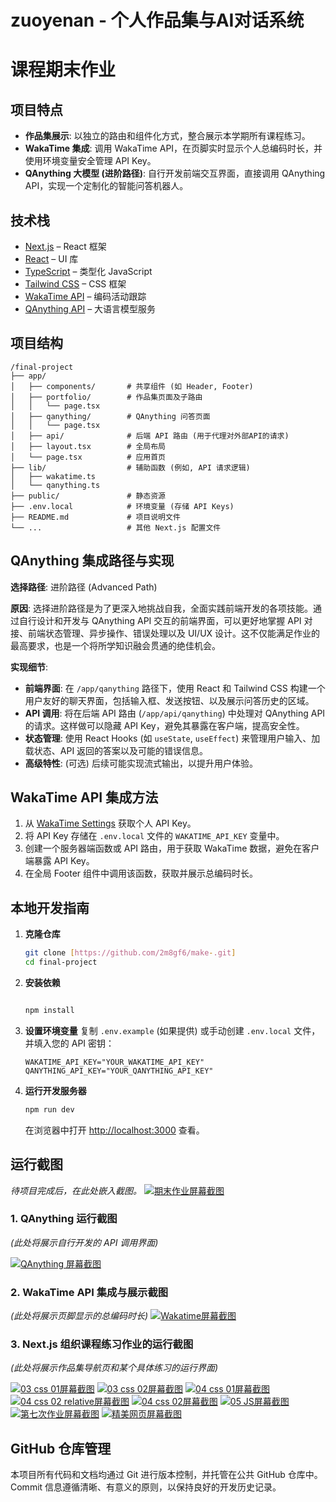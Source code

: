 # zuoyenan - 个人作品集与AI对话系统
# 课程期末作业

## 项目特点

- **作品集展示**: 以独立的路由和组件化方式，整合展示本学期所有课程练习。
- **WakaTime 集成**: 调用 WakaTime API，在页脚实时显示个人总编码时长，并使用环境变量安全管理 API Key。
- **QAnything 大模型 (进阶路径)**: 自行开发前端交互界面，直接调用 QAnything API，实现一个定制化的智能问答机器人。

## 技术栈

- [Next.js](https://nextjs.org/) – React 框架
- [React](https://reactjs.org/) – UI 库
- [TypeScript](https://www.typescriptlang.org/) – 类型化 JavaScript
- [Tailwind CSS](https://tailwindcss.com/) – CSS 框架
- [WakaTime API](https://wakatime.com/developers) – 编码活动跟踪
- [QAnything API](https://qanything.ai/) – 大语言模型服务

## 项目结构

```
/final-project
├── app/
│   ├── components/       # 共享组件 (如 Header, Footer)
│   ├── portfolio/        # 作品集页面及子路由
│   │   └── page.tsx
│   ├── qanything/        # QAnything 问答页面
│   │   └── page.tsx
│   ├── api/              # 后端 API 路由 (用于代理对外部API的请求)
│   ├── layout.tsx        # 全局布局
│   └── page.tsx          # 应用首页
├── lib/                  # 辅助函数 (例如, API 请求逻辑)
│   ├── wakatime.ts
│   └── qanything.ts
├── public/               # 静态资源
├── .env.local            # 环境变量 (存储 API Keys)
├── README.md             # 项目说明文件
└── ...                   # 其他 Next.js 配置文件
```

## QAnything 集成路径与实现

**选择路径**: 进阶路径 (Advanced Path)

**原因**:
选择进阶路径是为了更深入地挑战自我，全面实践前端开发的各项技能。通过自行设计和开发与 QAnything API 交互的前端界面，可以更好地掌握 API 对接、前端状态管理、异步操作、错误处理以及 UI/UX 设计。这不仅能满足作业的最高要求，也是一个将所学知识融会贯通的绝佳机会。

**实现细节**:
- **前端界面**: 在 `/app/qanything` 路径下，使用 React 和 Tailwind CSS 构建一个用户友好的聊天界面，包括输入框、发送按钮、以及展示问答历史的区域。
- **API 调用**: 将在后端 API 路由 (`/app/api/qanything`) 中处理对 QAnything API 的请求。这样做可以隐藏 API Key，避免其暴露在客户端，提高安全性。
- **状态管理**: 使用 React Hooks (如 `useState`, `useEffect`) 来管理用户输入、加载状态、API 返回的答案以及可能的错误信息。
- **高级特性**: (可选) 后续可能实现流式输出，以提升用户体验。

## WakaTime API 集成方法

1.  从 [WakaTime Settings](https://wakatime.com/settings/api-key) 获取个人 API Key。
2.  将 API Key 存储在 `.env.local` 文件的 `WAKATIME_API_KEY` 变量中。
3.  创建一个服务器端函数或 API 路由，用于获取 WakaTime 数据，避免在客户端暴露 API Key。
4.  在全局 Footer 组件中调用该函数，获取并展示总编码时长。

## 本地开发指南

1.  **克隆仓库**
    ```bash
    git clone [https://github.com/2m8gf6/make-.git]
    cd final-project
    ```

2.  **安装依赖**
    ```bash

    npm install
    ```

3.  **设置环境变量**
    复制 `.env.example` (如果提供) 或手动创建 `.env.local` 文件，并填入您的 API 密钥：
    ```
    WAKATIME_API_KEY="YOUR_WAKATIME_API_KEY"
    QANYTHING_API_KEY="YOUR_QANYTHING_API_KEY"
    ```

4.  **运行开发服务器**
    ```bash
    npm run dev
    ```

    在浏览器中打开 [http://localhost:3000](http://localhost:3000) 查看。

## 运行截图

*待项目完成后，在此处嵌入截图。*
[![期末作业屏幕截图](https://imgur.la/images/2025/07/07/4d978ff290ad942013d51ffd5ffa815d.png)](https://imgur.la/image/%E6%9C%9F%E6%9C%AB%E4%BD%9C%E4%B8%9A%E5%B1%8F%E5%B9%95%E6%88%AA%E5%9B%BE.66U9Ty)
### 1. QAnything 运行截图
*(此处将展示自行开发的 API 调用界面)*

[![QAnything 屏幕截图](https://imgur.la/images/2025/07/07/QAnything-.png)](https://imgur.la/image/QAnything-%E5%B1%8F%E5%B9%95%E6%88%AA%E5%9B%BE.66UTPw)
### 2. WakaTime API 集成与展示截图
*(此处将展示页脚显示的总编码时长)*
[![Wakatime屏幕截图](https://imgur.la/images/2025/07/07/Wakatime.png)](https://imgur.la/image/Wakatime%E5%B1%8F%E5%B9%95%E6%88%AA%E5%9B%BE.66UVpc)
### 3. Next.js 组织课程练习作业的运行截图
*(此处将展示作品集导航页和某个具体练习的运行界面)*

[![03 css 01屏幕截图](https://imgur.la/images/2025/07/07/03-css-01.png)](https://imgur.la/image/03-css-01%E5%B1%8F%E5%B9%95%E6%88%AA%E5%9B%BE.66URU5)
[![03 css 02屏幕截图](https://imgur.la/images/2025/07/07/03-css-02.png)](https://imgur.la/image/03-css-02%E5%B1%8F%E5%B9%95%E6%88%AA%E5%9B%BE.66UzY0)
[![04 css 01屏幕截图](https://imgur.la/images/2025/07/07/04-css-01.png)](https://imgur.la/image/04-css-01%E5%B1%8F%E5%B9%95%E6%88%AA%E5%9B%BE.66U3lq)
[![04 css 02 relative屏幕截图](https://imgur.la/images/2025/07/07/04-css-02-relative.png)](https://imgur.la/image/04-css-02-relative%E5%B1%8F%E5%B9%95%E6%88%AA%E5%9B%BE.66U4jj)
[![04 css 02屏幕截图](https://imgur.la/images/2025/07/07/04-css-02.png)](https://imgur.la/image/04-css-02%E5%B1%8F%E5%B9%95%E6%88%AA%E5%9B%BE.66UKBI)
[![05 JS屏幕截图](https://imgur.la/images/2025/07/07/05-JS.png)](https://imgur.la/image/05-JS%E5%B1%8F%E5%B9%95%E6%88%AA%E5%9B%BE.66UQD7)
[![第七次作业屏幕截图](https://imgur.la/images/2025/07/07/fb8acd5c2612be81dd7407a3b2f4bfbb.png)](https://imgur.la/image/%E7%AC%AC%E4%B8%83%E6%AC%A1%E4%BD%9C%E4%B8%9A%E5%B1%8F%E5%B9%95%E6%88%AA%E5%9B%BE.66UtQF)
[![精美网页屏幕截图](https://imgur.la/images/2025/07/07/9fe96be546a6d6dbf1e96dba1d73139a.png)](https://imgur.la/image/%E7%B2%BE%E7%BE%8E%E7%BD%91%E9%A1%B5%E5%B1%8F%E5%B9%95%E6%88%AA%E5%9B%BE.66UFsv)

## GitHub 仓库管理

本项目所有代码和文档均通过 Git 进行版本控制，并托管在公共 GitHub 仓库中。Commit 信息遵循清晰、有意义的原则，以保持良好的开发历史记录。

